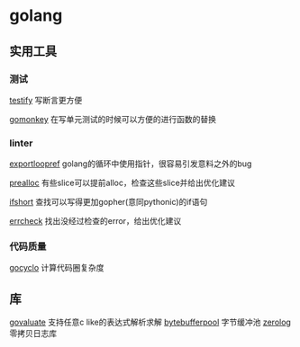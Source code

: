 # golang

## 实用工具

### 测试

[testify](https://github.com/stretchr/testify) 写断言更方便

[gomonkey](https://github.com/agiledragon/gomonkey) 在写单元测试的时候可以方便的进行函数的替换

### linter

[exportloopref](https://github.com/kyoh86/exportloopref) golang的循环中使用指针，很容易引发意料之外的bug

[prealloc](https://github.com/alexkohler/prealloc) 有些slice可以提前alloc，检查这些slice并给出优化建议

[ifshort](https://github.com/esimonov/ifshort) 查找可以写得更加gopher(意同pythonic)的if语句

[errcheck](https://github.com/kisielk/errcheck) 找出没经过检查的error，给出优化建议

### 代码质量

[gocyclo](https://github.com/fzipp/gocyclo) 计算代码圈复杂度

## 库

[govaluate](https://github.com/Knetic/govaluate) 支持任意c like的表达式解析求解
[bytebufferpool](https://github.com/valyala/bytebufferpool) 字节缓冲池
[zerolog](github.com/rs/zerolog) 零拷贝日志库
